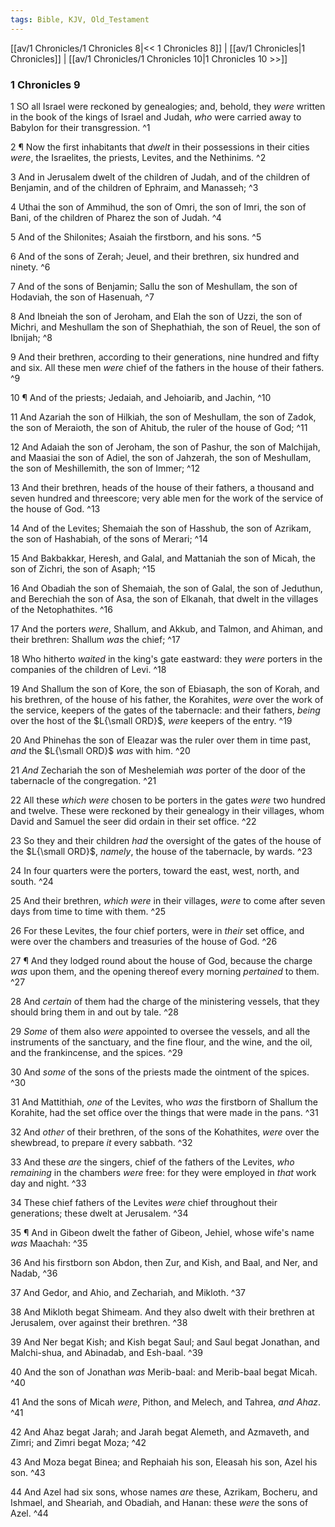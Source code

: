 ```yaml
---
tags: Bible, KJV, Old_Testament
---
```


[[av/1 Chronicles/1 Chronicles 8|<< 1 Chronicles 8]] | [[av/1 Chronicles|1 Chronicles]] | [[av/1 Chronicles/1 Chronicles 10|1 Chronicles 10 >>]]

### 1 Chronicles 9

1 SO all Israel were reckoned by genealogies; and, behold, they _were_ written in the book of the kings of Israel and Judah, _who_ were carried away to Babylon for their transgression. ^1

2 ¶ Now the first inhabitants that _dwelt_ in their possessions in their cities _were_, the Israelites, the priests, Levites, and the Nethinims. ^2

3 And in Jerusalem dwelt of the children of Judah, and of the children of Benjamin, and of the children of Ephraim, and Manasseh; ^3

4 Uthai the son of Ammihud, the son of Omri, the son of Imri, the son of Bani, of the children of Pharez the son of Judah. ^4

5 And of the Shilonites; Asaiah the firstborn, and his sons. ^5

6 And of the sons of Zerah; Jeuel, and their brethren, six hundred and ninety. ^6

7 And of the sons of Benjamin; Sallu the son of Meshullam, the son of Hodaviah, the son of Hasenuah, ^7

8 And Ibneiah the son of Jeroham, and Elah the son of Uzzi, the son of Michri, and Meshullam the son of Shephathiah, the son of Reuel, the son of Ibnijah; ^8

9 And their brethren, according to their generations, nine hundred and fifty and six. All these men _were_ chief of the fathers in the house of their fathers. ^9

10 ¶ And of the priests; Jedaiah, and Jehoiarib, and Jachin, ^10

11 And Azariah the son of Hilkiah, the son of Meshullam, the son of Zadok, the son of Meraioth, the son of Ahitub, the ruler of the house of God; ^11

12 And Adaiah the son of Jeroham, the son of Pashur, the son of Malchijah, and Maasiai the son of Adiel, the son of Jahzerah, the son of Meshullam, the son of Meshillemith, the son of Immer; ^12

13 And their brethren, heads of the house of their fathers, a thousand and seven hundred and threescore; very able men for the work of the service of the house of God. ^13

14 And of the Levites; Shemaiah the son of Hasshub, the son of Azrikam, the son of Hashabiah, of the sons of Merari; ^14

15 And Bakbakkar, Heresh, and Galal, and Mattaniah the son of Micah, the son of Zichri, the son of Asaph; ^15

16 And Obadiah the son of Shemaiah, the son of Galal, the son of Jeduthun, and Berechiah the son of Asa, the son of Elkanah, that dwelt in the villages of the Netophathites. ^16

17 And the porters _were_, Shallum, and Akkub, and Talmon, and Ahiman, and their brethren: Shallum _was_ the chief; ^17

18 Who hitherto _waited_ in the king's gate eastward: they _were_ porters in the companies of the children of Levi. ^18

19 And Shallum the son of Kore, the son of Ebiasaph, the son of Korah, and his brethren, of the house of his father, the Korahites, _were_ over the work of the service, keepers of the gates of the tabernacle: and their fathers, _being_ over the host of the $L{\small ORD}$, _were_ keepers of the entry. ^19

20 And Phinehas the son of Eleazar was the ruler over them in time past, _and_ the $L{\small ORD}$ _was_ with him. ^20

21 _And_ Zechariah the son of Meshelemiah _was_ porter of the door of the tabernacle of the congregation. ^21

22 All these _which_ _were_ chosen to be porters in the gates _were_ two hundred and twelve. These were reckoned by their genealogy in their villages, whom David and Samuel the seer did ordain in their set office. ^22

23 So they and their children _had_ the oversight of the gates of the house of the $L{\small ORD}$, _namely_, the house of the tabernacle, by wards. ^23

24 In four quarters were the porters, toward the east, west, north, and south. ^24

25 And their brethren, _which_ _were_ in their villages, _were_ to come after seven days from time to time with them. ^25

26 For these Levites, the four chief porters, were in _their_ set office, and were over the chambers and treasuries of the house of God. ^26

27 ¶ And they lodged round about the house of God, because the charge _was_ upon them, and the opening thereof every morning _pertained_ to them. ^27

28 And _certain_ of them had the charge of the ministering vessels, that they should bring them in and out by tale. ^28

29 _Some_ of them also _were_ appointed to oversee the vessels, and all the instruments of the sanctuary, and the fine flour, and the wine, and the oil, and the frankincense, and the spices. ^29

30 And _some_ of the sons of the priests made the ointment of the spices. ^30

31 And Mattithiah, _one_ of the Levites, who _was_ the firstborn of Shallum the Korahite, had the set office over the things that were made in the pans. ^31

32 And _other_ of their brethren, of the sons of the Kohathites, _were_ over the shewbread, to prepare _it_ every sabbath. ^32

33 And these _are_ the singers, chief of the fathers of the Levites, _who_ _remaining_ in the chambers _were_ free: for they were employed in _that_ work day and night. ^33

34 These chief fathers of the Levites _were_ chief throughout their generations; these dwelt at Jerusalem. ^34

35 ¶ And in Gibeon dwelt the father of Gibeon, Jehiel, whose wife's name _was_ Maachah: ^35

36 And his firstborn son Abdon, then Zur, and Kish, and Baal, and Ner, and Nadab, ^36

37 And Gedor, and Ahio, and Zechariah, and Mikloth. ^37

38 And Mikloth begat Shimeam. And they also dwelt with their brethren at Jerusalem, over against their brethren. ^38

39 And Ner begat Kish; and Kish begat Saul; and Saul begat Jonathan, and Malchi-shua, and Abinadab, and Esh-baal. ^39

40 And the son of Jonathan _was_ Merib-baal: and Merib-baal begat Micah. ^40

41 And the sons of Micah _were_, Pithon, and Melech, and Tahrea, _and_ _Ahaz_. ^41

42 And Ahaz begat Jarah; and Jarah begat Alemeth, and Azmaveth, and Zimri; and Zimri begat Moza; ^42

43 And Moza begat Binea; and Rephaiah his son, Eleasah his son, Azel his son. ^43

44 And Azel had six sons, whose names _are_ these, Azrikam, Bocheru, and Ishmael, and Sheariah, and Obadiah, and Hanan: these _were_ the sons of Azel. ^44
